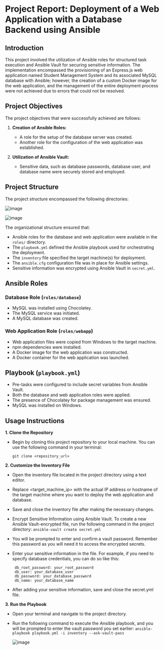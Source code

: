 # Project Report: Deployment of a Web Application with a Database Backend using Ansible

## Introduction

This project involved the utilization of Ansible roles for structured task execution and Ansible Vault for securing sensitive information. The implementation encompassed the provisioning of an Express.js web application named Student Management System and its associated MySQL database with Ansible; however, the creation of a custom Docker image for the web application, and the management of the entire deployment process were not achieved due to errors that could not be resolved.

## Project Objectives

The project objectives that were successfully achieved are follows:

1. **Creation of Ansible Roles:**
   - A role for the setup of the database server was created.
   - Another role for the configuration of the web application was established.

2. **Utilization of Ansible Vault:**
   - Sensitive data, such as database passwords, database user, and database name were securely stored and employed.

## Project Structure

The project structure encompassed the following directories:

![image](https://github.com/Gardashaliyeva/devops_task3/assets/94057319/2673c196-6c30-4504-9c5f-d351941ebca7)

![image](https://github.com/Gardashaliyeva/devops_task3/assets/94057319/e4d4ae61-053c-478f-99fc-d83da8de5aac)

The organizational structure ensured that:

- Ansible roles for the database and web application were available in the `roles/` directory.
- The `playbook.yml` defined the Ansible playbook used for orchestrating the deployment.
- The `inventory` file specified the target machine(s) for deployment.
- The `ansible.cfg` configuration file was in place for Ansible settings.
- Sensitive information was encrypted using Ansible Vault in `secret.yml`.

## Ansible Roles

### Database Role (`roles/database`)

- MySQL was installed using Chocolatey.
- The MySQL service was initiated.
- A MySQL database was created.

### Web Application Role (`roles/webapp`)

- Web application files were copied from Windows to the target machine.
- npm dependencies were installed.
- A Docker image for the web application was constructed.
- A Docker container for the web application was launched.

## Playbook (`playbook.yml`)

- Pre-tasks were configured to include secret variables from Ansible Vault.
- Both the database and web application roles were applied.
- The presence of Chocolatey for package management was ensured.
- MySQL was installed on Windows.

## Usage Instructions

**1. Clone the Repository**

   - Begin by cloning this project repository to your local machine. You can use the following command in your terminal:
    
     `git clone <repository_url>`

**2. Customize the Inventory File**

   - Open the inventory file located in the project directory using a text editor.
   - Replace <target_machine_ip> with the actual IP address or hostname of the target machine where you want to deploy the web application and database.
   - Save and close the inventory file after making the necessary changes.
   - Encrypt Sensitive Information using Ansible Vault. To create a new Ansible Vault-encrypted file, run the following command in the project directory:
     `ansible-vault create secret.yml`
   - You will be prompted to enter and confirm a vault password. Remember this password as you will need it to access the encrypted secrets.
   - Enter your sensitive information in the file. For example, if you need to specify database credentials, you can do so like this:
     
     ```
      db_root_password: your_root_password
      db_user: your_database_user
      db_password: your_database_password
      db_name: your_database_name
      ```
   - After adding your sensitive information, save and close the secret.yml file.

**3. Run the Playbook**

   - Open your terminal and navigate to the project directory.
   - Run the following command to execute the Ansible playbook, and you will be prompted to enter the vault password you set earlier:
     `ansible-playbook playbook.yml -i inventory --ask-vault-pass`

     ![image](https://github.com/Gardashaliyeva/devops_task3/assets/94057319/1d610d5a-b997-470a-bce3-be9994c403a4)

      
